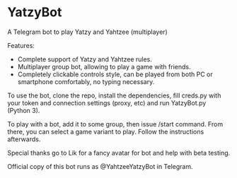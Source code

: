 # YatzyBot
A Telegram bot to play Yatzy and Yahtzee (multiplayer)

Features:
* Complete support of Yatzy and Yahtzee rules.
* Multiplayer group bot, allowing to play a game with friends.
* Completely clickable controls style, can be played from both PC or smartphone comfortably, no typing necessary.

To use the bot, clone the repo, install the dependencies, fill creds.py with your token and connection settings (proxy, etc) and run YatzyBot.py (Python 3).

To play with a bot, add it to some group, then issue /start command. From there, you can select a game variant to play. Follow the instructions afterwards.

Special thanks go to Lik for a fancy avatar for bot and help with beta testing.

Official copy of this bot runs as @YahtzeeYatzyBot in Telegram.
